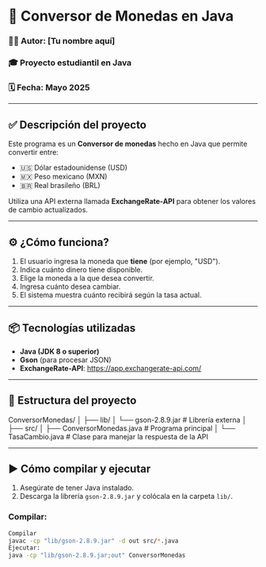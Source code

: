 # 💱 Conversor de Monedas en Java

### 👨‍💻 Autor: [Tu nombre aquí]  
### 🎓 Proyecto estudiantil en Java  
### 🗓️ Fecha: Mayo 2025

---

## ✅ Descripción del proyecto

Este programa es un **Conversor de monedas** hecho en Java que permite convertir entre:

- 🇺🇸 Dólar estadounidense (USD)  
- 🇲🇽 Peso mexicano (MXN)  
- 🇧🇷 Real brasileño (BRL)

Utiliza una API externa llamada **ExchangeRate-API** para obtener los valores de cambio actualizados.

---

## ⚙️ ¿Cómo funciona?

1. El usuario ingresa la moneda que **tiene** (por ejemplo, "USD").
2. Indica cuánto dinero tiene disponible.
3. Elige la moneda a la que desea convertir.
4. Ingresa cuánto desea cambiar.
5. El sistema muestra cuánto recibirá según la tasa actual.

---

## 📦 Tecnologías utilizadas

- **Java (JDK 8 o superior)**
- **Gson** (para procesar JSON)
- **ExchangeRate-API**: https://app.exchangerate-api.com/

---

## 📁 Estructura del proyecto
ConversorMonedas/
│
├── lib/
│ └── gson-2.8.9.jar # Librería externa
│
├── src/
│ ├── ConversorMonedas.java # Programa principal
│ └── TasaCambio.java # Clase para manejar la respuesta de la API


---

## ▶️ Cómo compilar y ejecutar

1. Asegúrate de tener Java instalado.
2. Descarga la librería `gson-2.8.9.jar` y colócala en la carpeta `lib/`.

### Compilar:

```bash
Compilar
javac -cp "lib/gson-2.8.9.jar" -d out src/*.java
Ejecutar:
java -cp "lib/gson-2.8.9.jar;out" ConversorMonedas
